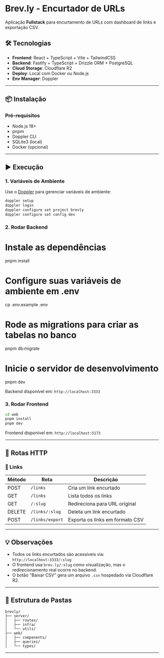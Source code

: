 # Brev.ly - Encurtador de URLs

Aplicação **Fullstack** para encurtamento de URLs com dashboard de links e exportação CSV.

## 🛠️ Tecnologias

- **Frontend**: React + TypeScript + Vite + TailwindCSS
- **Backend**: Fastify + TypeScript + Drizzle ORM + PostgreSQL
- **Cloud Storage**: Cloudflare R2
- **Deploy**: Local com Docker ou Node.js
- **Env Manager**: Doppler

---

## 📦 Instalação

### Pré-requisitos

- Node.js 18+
- pnpm
- Doppler CLI
- SQLite3 (local)
- Docker (opcional)

---

## ▶️ Execução

### 1. Variáveis de Ambiente

Use o [Doppler](https://docs.doppler.com/docs/install-cli) para gerenciar variáveis de ambiente:

```bash
doppler setup
doppler login
doppler configure set project brevly
doppler configure set config dev
```

### 2. Rodar Backend

# Instale as dependências
pnpm install

# Configure suas variáveis de ambiente em .env
cp .env.example .env

# Rode as migrations para criar as tabelas no banco
pnpm db:migrate

# Inicie o servidor de desenvolvimento
pnpm dev

Backend disponível em: `http://localhost:3333`

### 3. Rodar Frontend

```bash
cd web
pnpm install
pnpm dev
```

Frontend disponível em: `http://localhost:5173`

---

## 🧪 Rotas HTTP

### 🔗 Links

| Método | Rota              | Descrição                            |
|--------|-------------------|--------------------------------------|
| POST   | `/links`          | Cria um link encurtado               |
| GET    | `/links`          | Lista todos os links                 |
| GET    | `/:slug`          | Redireciona para URL original        |
| DELETE | `/links/:slug`    | Deleta um link encurtado             |
| POST   | `/links/export`   | Exporta os links em formato CSV      |

---

## 💡 Observações

- Todos os links encurtados são acessíveis via: `http://localhost:3333/:slug`
- O frontend usa `brev.ly/:slug` como visualização, mas o redirecionamento real ocorre no backend.
- O botão "Baixar CSV" gera um arquivo `.csv` hospedado via Cloudflare R2.

---

## 📂 Estrutura de Pastas

```
brevly/
├── server/
│   ├── routes/
│   ├── infra/
│   └── utils/
├── web/
│   ├── components/
│   ├── queries/
│   └── types/
```

---
